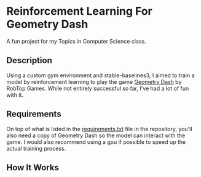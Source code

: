# Reinforcement Learning For Geometry Dash
A fun project for my Topics in Computer Science class.

## Description
Using a custom gym environment and stable-baselines3, I aimed to train a model by reinforcement learning to play the game [Geometry Dash](https://store.steampowered.com/app/322170/Geometry_Dash/) by RobTop Games. While not entirely successful so far, I've had a lot of fun with it.

## Requirements
On top of what is listed in the [requirements.txt](./requirements.txt) file in the repository, you'll also need a copy of Geometry Dash so the model can interact with the game. I would also recommend using a gpu if possible to speed up the actual training process.

## How It Works
